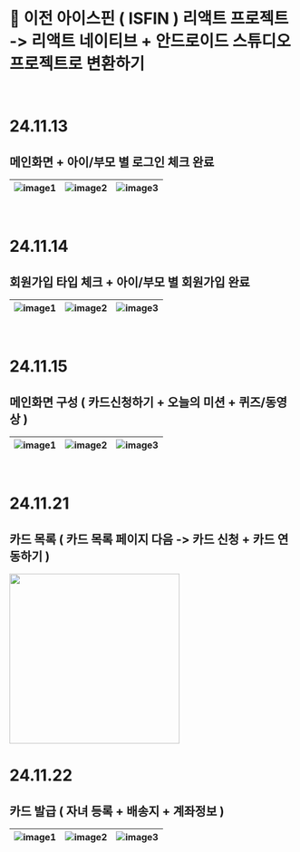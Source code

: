 #  🚗 이전 아이스핀 ( ISFIN ) 리액트 프로젝트 -> 리액트 네이티브 + 안드로이드 스튜디오 프로젝트로 변환하기 
<br/>

# 24.11.13
## 메인화면 + 아이/부모 별 로그인 체크 완료
| ![image1](https://github.com/user-attachments/assets/1309be77-8f74-4191-a84d-5de09ab440a7) | ![image2](https://github.com/user-attachments/assets/b224e03a-31b4-4296-9bcc-7c372e1ef183) | ![image3](https://github.com/user-attachments/assets/68731055-04f8-495b-a6eb-e6f0e9ac4a00) |
|---|---|---|

<br/>

# 24.11.14
## 회원가입 타입 체크 + 아이/부모 별 회원가입 완료

| ![image1](https://github.com/user-attachments/assets/eafa1f1c-4036-40dd-965f-6fe5cc968f31) | ![image2](https://github.com/user-attachments/assets/685887c6-179b-47cf-9455-4d8c25138c9e) | ![image3](https://github.com/user-attachments/assets/ec2aa070-1e2d-4966-975d-b8c422abab55) |
|---|---|---|

<br/>


# 24.11.15
## 메인화면 구성 ( 카드신청하기 + 오늘의 미션 + 퀴즈/동영상 )
| ![image1](https://github.com/user-attachments/assets/3e939df8-f054-4af0-8708-28147e924b79) | ![image2](https://github.com/user-attachments/assets/739dd7cc-894e-498b-b0e1-0c800528e40f) | ![image3](https://github.com/user-attachments/assets/ab49ff76-42ea-4740-bf82-2b9e9fb6fe2b) |
|---|---|---|

<br/>

# 24.11.21
## 카드 목록 ( 카드 목록 페이지 다음 -> 카드 신청 + 카드 연동하기 )
 <img src="https://github.com/user-attachments/assets/3b27d6b2-4c3d-41c2-b99c-795f0e01763e" width="300"> 
<br/>


# 24.11.22
## 카드 발급 ( 자녀 등록 + 배송지 + 계좌정보 )
| ![image1](https://github.com/user-attachments/assets/2fc83cc0-5b3b-49d2-9eb1-d30f9a9ab2f8) | ![image2](https://github.com/user-attachments/assets/e96e20dd-617f-46dc-957f-2006d0ebf00a) | ![image3](https://github.com/user-attachments/assets/07d63580-caa2-498b-aeab-d2ff01d7dbb9) |
|---|---|---|
<br/>



